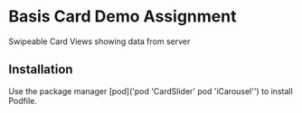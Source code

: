 # Basis Card Demo Assignment
 Swipeable Card Views showing data from server
 
 ## Installation
 Use the package manager [pod]('pod 'CardSlider'
 pod 'iCarousel'') to install Podfile.
 
